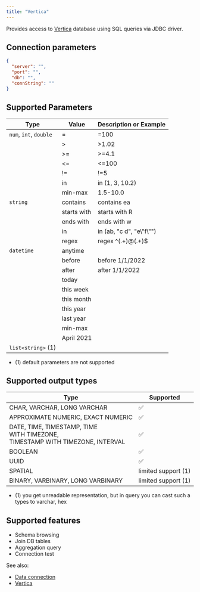 ```yaml
---
title: "Vertica"
---
```


Provides access to [Vertica](https://www.vertica.com/overview/) database using
SQL queries via JDBC driver.

## Connection parameters

```json
{
  "server": "",
  "port": "",
  "db": "",
  "connString": ""
}
```

## Supported Parameters

| Type                   | Value       | Description or Example     |
|------------------------|-------------|----------------------------|
| `num`, `int`, `double` | =           | =100                       |
|                        | >           | >1.02                      |
|                        | >=          | >=4.1                      |
|                        | \<=          | \<=100                      |
|                        | !=          | !=5                        |
|                        | in          | in (1, 3, 10.2)            |
|                        | min-max     | 1.5-10.0                   |
| `string`               | contains    | contains ea                |
|                        | starts with | starts with R              |
|                        | ends with   | ends with w                |
|                        | in          | in (ab, "c d", "e\\"f\\"") |
|                        | regex       | regex ^(.+)@(.+)$          |
| `datetime`             | anytime     |                            |
|                        | before      | before 1/1/2022            |
|                        | after       | after 1/1/2022             |
|                        | today       |                            |
|                        | this week   |                            |
|                        | this month  |                            |
|                        | this year   |                            |
|                        | last year   |                            |
|                        | min-max     |                            |
|                        | April 2021  |                            |
| `list<string>` (1)     |             |                            |

* (1) default parameters are not supported

## Supported output types

| Type                                                                                   | Supported              |
|----------------------------------------------------------------------------------------|------------------------|
| CHAR, VARCHAR, LONG VARCHAR                                                            | :white_check_mark:     |
| APPROXIMATE NUMERIC, EXACT NUMERIC                                                     | :white_check_mark:     |
| DATE, TIME, TIMESTAMP, TIME <br/>WITH TIMEZONE, <br/>TIMESTAMP WITH TIMEZONE, INTERVAL | :white_check_mark:     |
| BOOLEAN                                                                                | :white_check_mark:     |
| UUID                                                                                   | :white_check_mark:     |
| SPATIAL                                                                                | limited support    (1) |
| BINARY, VARBINARY, LONG VARBINARY                                                      | limited support    (1) |

* (1) you get unreadable representation, but in query you can cast such a types to varchar, hex

## Supported features

* Schema browsing
* Join DB tables
* Aggregation query
* Connection test

See also:

* [Data connection](../../access.md#data-connection)
* [Vertica](https://www.vertica.com/overview/)
